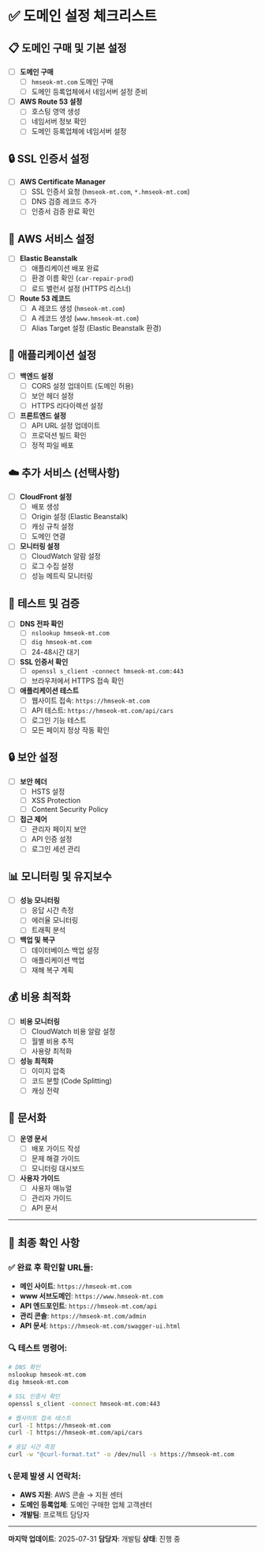 # ✅ 도메인 설정 체크리스트

## 📋 도메인 구매 및 기본 설정

- [ ] **도메인 구매**
  - [ ] `hmseok-mt.com` 도메인 구매
  - [ ] 도메인 등록업체에서 네임서버 설정 준비

- [ ] **AWS Route 53 설정**
  - [ ] 호스팅 영역 생성
  - [ ] 네임서버 정보 확인
  - [ ] 도메인 등록업체에 네임서버 설정

## 🔒 SSL 인증서 설정

- [ ] **AWS Certificate Manager**
  - [ ] SSL 인증서 요청 (`hmseok-mt.com`, `*.hmseok-mt.com`)
  - [ ] DNS 검증 레코드 추가
  - [ ] 인증서 검증 완료 확인

## 🚀 AWS 서비스 설정

- [ ] **Elastic Beanstalk**
  - [ ] 애플리케이션 배포 완료
  - [ ] 환경 이름 확인 (`car-repair-prod`)
  - [ ] 로드 밸런서 설정 (HTTPS 리스너)

- [ ] **Route 53 레코드**
  - [ ] A 레코드 생성 (`hmseok-mt.com`)
  - [ ] A 레코드 생성 (`www.hmseok-mt.com`)
  - [ ] Alias Target 설정 (Elastic Beanstalk 환경)

## 🔧 애플리케이션 설정

- [ ] **백엔드 설정**
  - [ ] CORS 설정 업데이트 (도메인 허용)
  - [ ] 보안 헤더 설정
  - [ ] HTTPS 리다이렉션 설정

- [ ] **프론트엔드 설정**
  - [ ] API URL 설정 업데이트
  - [ ] 프로덕션 빌드 확인
  - [ ] 정적 파일 배포

## ☁️ 추가 서비스 (선택사항)

- [ ] **CloudFront 설정**
  - [ ] 배포 생성
  - [ ] Origin 설정 (Elastic Beanstalk)
  - [ ] 캐싱 규칙 설정
  - [ ] 도메인 연결

- [ ] **모니터링 설정**
  - [ ] CloudWatch 알람 설정
  - [ ] 로그 수집 설정
  - [ ] 성능 메트릭 모니터링

## 🧪 테스트 및 검증

- [ ] **DNS 전파 확인**
  - [ ] `nslookup hmseok-mt.com`
  - [ ] `dig hmseok-mt.com`
  - [ ] 24-48시간 대기

- [ ] **SSL 인증서 확인**
  - [ ] `openssl s_client -connect hmseok-mt.com:443`
  - [ ] 브라우저에서 HTTPS 접속 확인

- [ ] **애플리케이션 테스트**
  - [ ] 웹사이트 접속: `https://hmseok-mt.com`
  - [ ] API 테스트: `https://hmseok-mt.com/api/cars`
  - [ ] 로그인 기능 테스트
  - [ ] 모든 페이지 정상 작동 확인

## 🔒 보안 설정

- [ ] **보안 헤더**
  - [ ] HSTS 설정
  - [ ] XSS Protection
  - [ ] Content Security Policy

- [ ] **접근 제어**
  - [ ] 관리자 페이지 보안
  - [ ] API 인증 설정
  - [ ] 로그인 세션 관리

## 📊 모니터링 및 유지보수

- [ ] **성능 모니터링**
  - [ ] 응답 시간 측정
  - [ ] 에러율 모니터링
  - [ ] 트래픽 분석

- [ ] **백업 및 복구**
  - [ ] 데이터베이스 백업 설정
  - [ ] 애플리케이션 백업
  - [ ] 재해 복구 계획

## 💰 비용 최적화

- [ ] **비용 모니터링**
  - [ ] CloudWatch 비용 알람 설정
  - [ ] 월별 비용 추적
  - [ ] 사용량 최적화

- [ ] **성능 최적화**
  - [ ] 이미지 압축
  - [ ] 코드 분할 (Code Splitting)
  - [ ] 캐싱 전략

## 📝 문서화

- [ ] **운영 문서**
  - [ ] 배포 가이드 작성
  - [ ] 문제 해결 가이드
  - [ ] 모니터링 대시보드

- [ ] **사용자 가이드**
  - [ ] 사용자 매뉴얼
  - [ ] 관리자 가이드
  - [ ] API 문서

---

## 🎯 최종 확인 사항

### ✅ 완료 후 확인할 URL들:
- **메인 사이트**: `https://hmseok-mt.com`
- **www 서브도메인**: `https://www.hmseok-mt.com`
- **API 엔드포인트**: `https://hmseok-mt.com/api`
- **관리 콘솔**: `https://hmseok-mt.com/admin`
- **API 문서**: `https://hmseok-mt.com/swagger-ui.html`

### 🔍 테스트 명령어:
```bash
# DNS 확인
nslookup hmseok-mt.com
dig hmseok-mt.com

# SSL 인증서 확인
openssl s_client -connect hmseok-mt.com:443

# 웹사이트 접속 테스트
curl -I https://hmseok-mt.com
curl -I https://hmseok-mt.com/api/cars

# 응답 시간 측정
curl -w "@curl-format.txt" -o /dev/null -s https://hmseok-mt.com
```

### 📞 문제 발생 시 연락처:
- **AWS 지원**: AWS 콘솔 → 지원 센터
- **도메인 등록업체**: 도메인 구매한 업체 고객센터
- **개발팀**: 프로젝트 담당자

---

**마지막 업데이트**: 2025-07-31
**담당자**: 개발팀
**상태**: 진행 중 